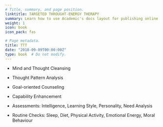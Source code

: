 ```yaml
---
# Title, summary, and page position.
linktitle: TARGETED THROUGHT-ENERGY THERAPY
summary: Learn how to use Academic's docs layout for publishing online courses, software documentation, and tutorials.
weight: 1
icon: book
icon_pack: fas

# Page metadata.
title: TTT
date: "2018-09-09T00:00:00Z"
type: book  # Do not modify.
---
```


- Mind and Thought Cleansing

- Thought Pattern Analysis

-	Goal-oriented Counseling 

- Capability Enhancement

- Assessments: Intelligence, Learning Style, Personality, Need Analysis 

- Routine Checks: Sleep, Diet, Physical Activity, Emotional Energy, Moral Behaviour

